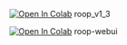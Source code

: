 [![Open In Colab](https://colab.research.google.com/assets/colab-badge.svg)](https://colab.research.google.com/github/Van-wise/roop-colab/blob/main/roop_v1_3_ipynb.ipynb)  roop_v1_3

[![Open In Colab](https://colab.research.google.com/assets/colab-badge.svg)](https://colab.research.google.com/github/Van-wise/roop-webui-colab/blob/main/roop-webui.ipynb)  roop-webui